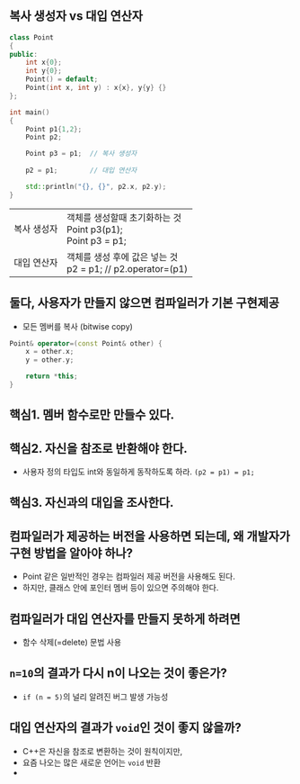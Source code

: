 <style>
r { color: Red }
o { color: Orange }
g { color: Green }
</style>

## 복사 생성자 vs 대입 연산자

```c++
class Point
{
public:
	int x{0};
	int y{0};
	Point() = default;
	Point(int x, int y) : x{x}, y{y} {}	
};

int main()
{
	Point p1{1,2};
	Point p2;

	Point p3 = p1;  // 복사 생성자
	
	p2 = p1;        // 대입 연산자

	std::println("{}, {}", p2.x, p2.y);
}
```

|||
|--|--|
|복사 생성자|객체를 생성할때 초기화하는 것<br>Point p3(p1);<br>Point p3 = p1;|
|대입 연산자|객체를 생성 후에 값은 넣는 것<br>p2 = p1; // p2.operator=(p1)|

## 둘다, 사용자가 만들지 않으면 컴파일러가 기본 구현제공
- 모든 멤버를 복사 (bitwise copy)

```c++
Point& operator=(const Point& other) {
	x = other.x;
	y = other.y;

	return *this;
}
```

## 핵심1. 멤버 함수로만 만들수 있다.
## 핵심2. 자신을 참조로 반환해야 한다.
- 사용자 정의 타입도 int와 동일하게 동작하도록 하라.
`(p2 = p1) = p1;`
## 핵심3. 자신과의 대입을 조사한다.

## 컴파일러가 제공하는 버전을 사용하면 되는데, 왜 개발자가 구현 방법을 알아야 하나?
- Point 같은 일반적인 경우는 컴파일러 제공 버전을 사용해도 된다.
- 하지만, 클래스 안에 포인터 멤버 등이 있으면 주의해야 한다.

## 컴파일러가 대입 연산자를 만들지 못하게 하려면
- 함수 삭제(=delete) 문법 사용

## `n=10`의 결과가 다시 n이 나오는 것이 좋은가?
- `if (n = 5)`의 널리 알려진 버그 발생 가능성

## 대입 연산자의 결과가 `void`인 것이 좋지 않을까?
- C++은 자신을 참조로 변환하는 것이 원칙이지만,
- 요즘 나오는 많은 새로운 언어는 `void` 반환
- 